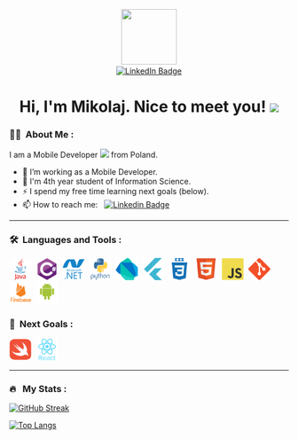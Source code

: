 <div id="header" align="center">
  <img src="https://media0.giphy.com/media/xBTSwCTFkgfcdTjHMz/giphy.gif?cid=ecf05e47b1wcv5qyj1irr5ur5ldkjnevhzou6plqz10w9umu&rid=giphy.gif" width="100" height="100"/>
    <div id="badges">
      <a href="https://www.linkedin.com/in/miko%C5%82aj-migacz-1111951ba/">
        <img src="https://img.shields.io/badge/LinkedIn-blue?style=for-the-badge&logo=linkedin&logoColor=white" alt="LinkedIn Badge"/>
       </a>
      <h1>
         Hi, I'm Mikolaj. Nice to meet you!
         <img src="https://media.giphy.com/media/hvRJCLFzcasrR4ia7z/giphy.gif" width="30px"/>
      </h1>
    </div>
</div>

### :man_technologist: &nbsp;About Me :

I am a Mobile Developer <img src="https://media.giphy.com/media/WUlplcMpOCEmTGBtBW/giphy.gif" width="30"> from Poland.

- 🔭 I’m working as a Mobile Developer.
- 🌱 I'm 4th year student of Information Science.
- ⚡ I spend my free time learning next goals (below).
- 📫 How to reach me: &nbsp; [![Linkedin Badge](https://img.shields.io/badge/-mikolajmigacz-blue?style=flat&logo=Linkedin&logoColor=white)](https://www.linkedin.com/in/miko%C5%82aj-migacz-1111951ba/)

---

### 🛠 &nbsp;Languages and Tools :

<p>
<img src="https://github.com/devicons/devicon/blob/master/icons/java/java-original-wordmark.svg" title="Java" alt="Java" width="40" height="40"/>&nbsp;
<img src="https://github.com/devicons/devicon/blob/master/icons/csharp/csharp-original.svg" title="c-sharp" alt="c-sharp" width="40" height="40"/>&nbsp;
<img src="https://github.com/devicons/devicon/blob/master/icons/dot-net/dot-net-plain-wordmark.svg" title="dot-net" alt="dot-net" width="40" height="40"/>&nbsp;
<img src="https://github.com/devicons/devicon/blob/master/icons/python/python-original-wordmark.svg" title="Python" **alt="Python" width="40" height="40"/>&nbsp;
<img src="https://github.com/devicons/devicon/blob/master/icons/dart/dart-original.svg" title="Dart" alt="Dart" width="40" height="40"/>&nbsp;
<img src="https://github.com/devicons/devicon/blob/master/icons/flutter/flutter-plain.svg" title="Flutter" alt="Flutter" width="40" height="40"/>&nbsp;
<img src="https://github.com/devicons/devicon/blob/master/icons/css3/css3-plain-wordmark.svg"  title="CSS3" alt="CSS" width="40" height="40"/>&nbsp;
<img src="https://github.com/devicons/devicon/blob/master/icons/html5/html5-original.svg" title="HTML5" alt="HTML" width="40" height="40"/>&nbsp;
<img src="https://github.com/devicons/devicon/blob/master/icons/javascript/javascript-original.svg" title="JavaScript" alt="JavaScript" width="40" height="40"/>&nbsp;
<img src="https://github.com/devicons/devicon/blob/master/icons/git/git-original.svg" title="Git" **alt="Git" width="40" height="40"/>&nbsp;
<img src="https://github.com/devicons/devicon/blob/master/icons/firebase/firebase-plain-wordmark.svg" title="Firebase" alt="Firebase" width="40" height="40"/>&nbsp;  
<img src="https://github.com/devicons/devicon/blob/master/icons/android/android-original-wordmark.svg" title="Android" alt="Android" width="40" height="40"/>&nbsp;  

### 🎯 &nbsp;Next Goals :

<img src="https://github.com/devicons/devicon/blob/master/icons/swift/swift-original.svg" title="Swift" alt="Swift" width="40" height="40"/>&nbsp;
<img src="https://github.com/devicons/devicon/blob/master/icons/react/react-original-wordmark.svg" title="React" alt="React" width="40" height="40"/>&nbsp;
</p>


---

### 🔥 &nbsp; My Stats :
[![GitHub Streak](http://github-readme-streak-stats.herokuapp.com?user=mikolajmigacz&theme=dark&background=000000)](https://git.io/streak-stats)

[![Top Langs](https://github-readme-stats.vercel.app/api/top-langs/?username=mikolajmigacz&layout=compact&theme=vision-friendly-dark)](https://github.com/anuraghazra/github-readme-stats)
